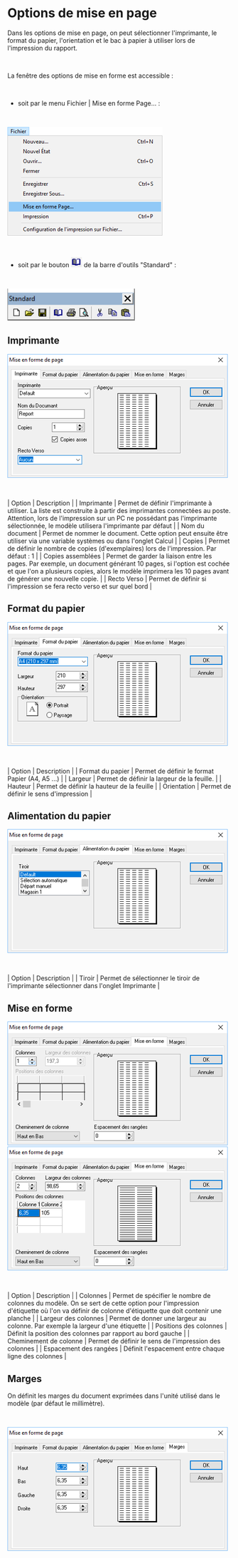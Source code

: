 # Options de mise en page

Dans les options de mise en page, on peut sélectionner l'imprimante, le format du papier, l'orientation et le bac à papier à utiliser lors de l'impression du rapport.


 


La fenêtre des options de mise en forme est accessible :


 


* soit par le menu Fichier | Mise en forme Page... :


 


![](MenuFichierMiseForme.png)


 


* soit par le bouton ![](IconeMiseForme.png) de la barre d'outils "Standard" :


 


![](../BarresOutils/OutilsStandard.png)


## Imprimante


![](OngletImprimante.png)


 







| Option | Description |
| Imprimante | Permet de définir l'imprimante à utiliser.
La liste est construite à partir des imprimantes connectées au poste.
Attention, lors de l'impression sur un PC ne possédant pas l'imprimante sélectionnée, le modèle utilisera l'imprimante par défaut |
| Nom du document | Permet de nommer le document.
Cette option peut ensuite être utiliser via une variable systèmes ou dans l'onglet Calcul |
| Copies | Permet de définir le nombre de copies (d'exemplaires) lors de l'impression.
Par défaut : 1 |
| Copies assemblées | Permet de garder la liaison entre les pages.
Par exemple, un document générant 10 pages, si l'option est cochée et que l'on a plusieurs copies, alors le modèle imprimera les 10 pages avant de générer une nouvelle copie. |
| Recto Verso | Permet de définir si l'impression se fera recto verso et sur quel bord |


## Format du papier


![](OngletFormatPapier.png)


 







| Option | Description |
| Format du papier | Permet de définir le format Papier (A4, A5 ...) |
| Largeur | Permet de définir la largeur de la feuille. |
| Hauteur | Permet de définir la hauteur de la feuille |
| Orientation | Permet de définir le sens d'impression |


## Alimentation du papier


![](OngletAlimentationPapier.png)


 







| Option | Description |
| Tiroir | Permet de sélectionner le tiroir de l'imprimante sélectionner dans l'onglet Imprimante |


## Mise en forme


![](OngletMiseForme1.png) ![](OngletMiseForme2.png)


 







| Option | Description |
| Colonnes | Permet de spécifier le nombre de colonnes du modèle.
On se sert de cette option pour l'impression d'étiquette où l'on va définir de colonne d'étiquette que doit contenir une planche |
| Largeur des colonnes | Permet de donner une largeur au colonne.
Par exemple la largeur d'une étiquette |
| Positions des colonnes | Définit la position des colonnes par rapport au bord gauche |
| Cheminement de colonne | Permet de définir le sens de l'impression des colonnes |
| Espacement des rangées | Définit l'espacement entre chaque ligne des colonnes |


## Marges


On définit les marges du document exprimées dans l'unité utilisé dans le modèle (par défaut le millimètre).


 


![](OngletMarges.png)


